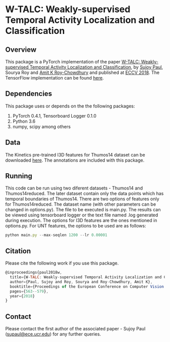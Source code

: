 # W-TALC: Weakly-supervised Temporal Activity Localization and Classification

## Overview
This package is a PyTorch implementation of the paper [W-TALC: Weakly-supervised Temporal Activity Localization and Classification](http://openaccess.thecvf.com/content_ECCV_2018/papers/Sujoy_Paul_W-TALC_Weakly-supervised_Temporal_ECCV_2018_paper.pdf), by [Sujoy Paul](www.ee.ucr.edu/~supaul/
), Sourya Roy and [Amit K Roy-Chowdhury](http://www.ee.ucr.edu/~amitrc/) and published at [ECCV 2018](https://eccv2018.org/). The TensorFlow implementation can be found [here](https://github.com/sujoyp/wtalc-tensorflow).

## Dependencies
This package uses or depends on the the following packages:
1. PyTorch 0.4.1, Tensorboard Logger 0.1.0
2. Python 3.6
3. numpy, scipy among others

## Data
The Kinetics pre-trained I3D features for Thumos14 dataset can be downloaded [here](https://emailucr-my.sharepoint.com/:f:/g/personal/sujoy_paul_email_ucr_edu/Es1zbHQY4PxKhUkdgvWHtU0BK-_yugaSjXK84kWsB0XD0w?e=I836Fl). The annotations are included with this package. 

## Running
This code can be run using two diferent datasets - Thumos14 and Thumos14reduced. The later dataset contain only the data points which has temporal boundaries of Thumos14. There are two options of features only for Thumos14reduced. The dataset name (with other parameters can be changed in options.py). The file to be executed is main.py. The results can be viewed using tensorboard logger or the text file named .log generated during execution. The options for I3D features are the ones mentioned in options.py. For UNT features, the options to be used are as follows:

```javascript 
python main.py --max-seqlen 1200 --lr 0.00001
```

## Citation
Please cite the following work if you use this package.
```javascript
@inproceedings{paul2018w,
  title={W-TALC: Weakly-supervised Temporal Activity Localization and Classification},
  author={Paul, Sujoy and Roy, Sourya and Roy-Chowdhury, Amit K},
  booktitle={Proceedings of the European Conference on Computer Vision (ECCV)},
  pages={563--579},
  year={2018}
}
```

## Contact 
Please contact the first author of the associated paper - Sujoy Paul (supaul@ece.ucr.edu) for any further queries.


